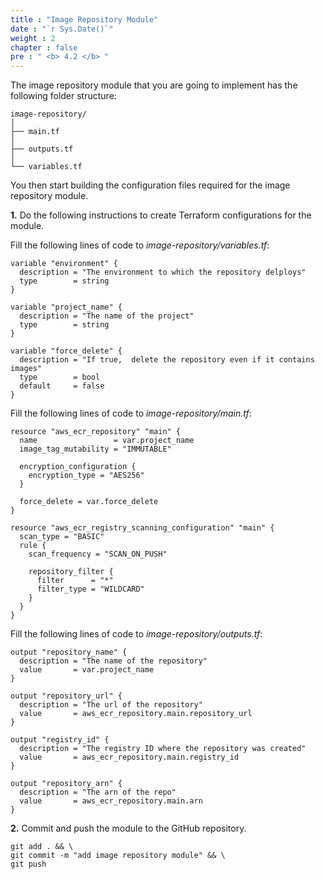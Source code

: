 ```yaml
---
title : "Image Repository Module"
date : "`r Sys.Date()`"
weight : 2
chapter : false
pre : " <b> 4.2 </b> "
---
```


The image repository module that you are going to implement has the following folder structure:

```git
image-repository/
│   
├── main.tf
│   
├── outputs.tf
│   
└── variables.tf
```

You then start building the configuration files required for the image repository module.

**1.** Do the following instructions to create Terraform configurations for the module.

Fill the following lines of code to *image-repository/variables.tf*:

```hcl
variable "environment" {
  description = "The environment to which the repository delploys"
  type        = string
}

variable "project_name" {
  description = "The name of the project"
  type        = string
}

variable "force_delete" {
  description = "If true,  delete the repository even if it contains images"
  type        = bool
  default     = false
}
```

Fill the following lines of code to *image-repository/main.tf*:

```hcl
resource "aws_ecr_repository" "main" {
  name                 = var.project_name
  image_tag_mutability = "IMMUTABLE"

  encryption_configuration {
    encryption_type = "AES256"
  }

  force_delete = var.force_delete
}

resource "aws_ecr_registry_scanning_configuration" "main" {
  scan_type = "BASIC"
  rule {
    scan_frequency = "SCAN_ON_PUSH"

    repository_filter {
      filter      = "*"
      filter_type = "WILDCARD"
    }
  }
}

```

Fill the following lines of code to *image-repository/outputs.tf*:

```hcl
output "repository_name" {
  description = "The name of the repository"
  value       = var.project_name
}

output "repository_url" {
  description = "The url of the repository"
  value       = aws_ecr_repository.main.repository_url
}

output "registry_id" {
  description = "The registry ID where the repository was created"
  value       = aws_ecr_repository.main.registry_id
}

output "repository_arn" {
  description = "The arn of the repo"
  value       = aws_ecr_repository.main.arn
}
```

**2.** Commit and push the module to the GitHub repository.

```git
git add . && \
git commit -m "add image repository module" && \
git push
```